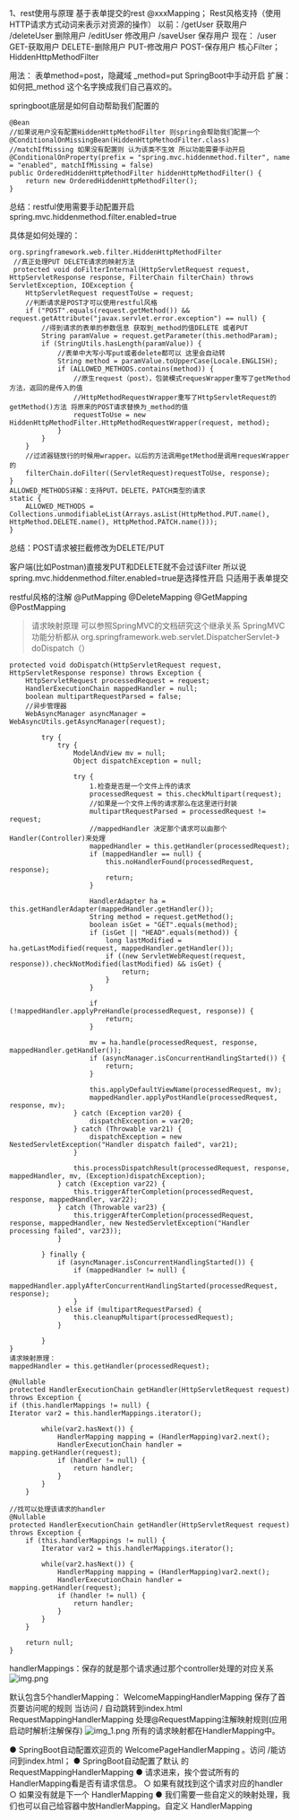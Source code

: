 1、rest使用与原理  基于表单提交的rest
@xxxMapping；
Rest风格支持（使用HTTP请求方式动词来表示对资源的操作）
以前：/getUser   获取用户     /deleteUser 删除用户    /editUser  修改用户       /saveUser 保存用户
现在： /user    GET-获取用户   DELETE-删除用户   PUT-修改用户   POST-保存用户
核心Filter；HiddenHttpMethodFilter

用法： 表单method=post，隐藏域 _method=put
SpringBoot中手动开启
扩展：如何把_method 这个名字换成我们自己喜欢的。

springboot底层是如何自动帮助我们配置的

    @Bean
    //如果说用户没有配置HiddenHttpMethodFilter 则spring会帮助我们配置一个
	@ConditionalOnMissingBean(HiddenHttpMethodFilter.class)
    //matchIfMissing 如果没有配置则 认为该类不生效 所以功能需要手动开启
	@ConditionalOnProperty(prefix = "spring.mvc.hiddenmethod.filter", name = "enabled", matchIfMissing = false)
	public OrderedHiddenHttpMethodFilter hiddenHttpMethodFilter() {
		return new OrderedHiddenHttpMethodFilter();
	}

总结：restful使用需要手动配置开启
spring.mvc.hiddenmethod.filter.enabled=true


具体是如何处理的：
      
    org.springframework.web.filter.HiddenHttpMethodFilter
     //真正处理PUT DELETE请求的映射方法
     protected void doFilterInternal(HttpServletRequest request, HttpServletResponse response, FilterChain filterChain) throws ServletException, IOException {
        HttpServletRequest requestToUse = request;
        //判断请求是POST才可以使用restful风格 
        if ("POST".equals(request.getMethod()) && request.getAttribute("javax.servlet.error.exception") == null) {
            //得到请求的表单的参数信息 获取到_method的值DELETE 或者PUT
            String paramValue = request.getParameter(this.methodParam);
            if (StringUtils.hasLength(paramValue)) {
                //表单中大写小写put或者delete都可以 这里会自动转
                String method = paramValue.toUpperCase(Locale.ENGLISH);
                if (ALLOWED_METHODS.contains(method)) {
                    //原生request（post），包装模式requesWrapper重写了getMethod方法，返回的是传入的值  
                    //HttpMethodRequestWrapper重写了HttpServletRequest的getMethod()方法 将原来的POST请求替换为_method的值
                    requestToUse = new HiddenHttpMethodFilter.HttpMethodRequestWrapper(request, method);
                }
            }
        }
        //过滤器链放行的时候用wrapper。以后的方法调用getMethod是调用requesWrapper的
        filterChain.doFilter((ServletRequest)requestToUse, response);
    }
    ALLOWED_METHODS详解：支持PUT，DELETE，PATCH类型的请求
    static {
        ALLOWED_METHODS = Collections.unmodifiableList(Arrays.asList(HttpMethod.PUT.name(), HttpMethod.DELETE.name(), HttpMethod.PATCH.name()));
    }
总结：POST请求被拦截修改为DELETE/PUT

客户端(比如Postman)直接发PUT和DELETE就不会过该Filter
所以说 spring.mvc.hiddenmethod.filter.enabled=true是选择性开启 只适用于表单提交

restful风格的注解 @PutMapping @DeleteMapping @GetMapping @PostMapping

>请求映射原理 可以参照SpringMVC的文档研究这个继承关系
SpringMVC功能分析都从 org.springframework.web.servlet.DispatcherServlet-》doDispatch（）

    protected void doDispatch(HttpServletRequest request, HttpServletResponse response) throws Exception {
        HttpServletRequest processedRequest = request;
        HandlerExecutionChain mappedHandler = null;
        boolean multipartRequestParsed = false;
        //异步管理器
        WebAsyncManager asyncManager = WebAsyncUtils.getAsyncManager(request);
    
            try {
                try {
                    ModelAndView mv = null;
                    Object dispatchException = null;
    
                    try {
                        1.检查是否是一个文件上传的请求
                        processedRequest = this.checkMultipart(request);
                        //如果是一个文件上传的请求那么在这里进行封装
                        multipartRequestParsed = processedRequest != request;
                        //mappedHandler 决定那个请求可以由那个Handler(Controller)来处理
                        mappedHandler = this.getHandler(processedRequest);
                        if (mappedHandler == null) {
                            this.noHandlerFound(processedRequest, response);
                            return;
                        }
    
                        HandlerAdapter ha = this.getHandlerAdapter(mappedHandler.getHandler());
                        String method = request.getMethod();
                        boolean isGet = "GET".equals(method);
                        if (isGet || "HEAD".equals(method)) {
                            long lastModified = ha.getLastModified(request, mappedHandler.getHandler());
                            if ((new ServletWebRequest(request, response)).checkNotModified(lastModified) && isGet) {
                                return;
                            }
                        }
    
                        if (!mappedHandler.applyPreHandle(processedRequest, response)) {
                            return;
                        }
    
                        mv = ha.handle(processedRequest, response, mappedHandler.getHandler());
                        if (asyncManager.isConcurrentHandlingStarted()) {
                            return;
                        }
    
                        this.applyDefaultViewName(processedRequest, mv);
                        mappedHandler.applyPostHandle(processedRequest, response, mv);
                    } catch (Exception var20) {
                        dispatchException = var20;
                    } catch (Throwable var21) {
                        dispatchException = new NestedServletException("Handler dispatch failed", var21);
                    }
    
                    this.processDispatchResult(processedRequest, response, mappedHandler, mv, (Exception)dispatchException);
                } catch (Exception var22) {
                    this.triggerAfterCompletion(processedRequest, response, mappedHandler, var22);
                } catch (Throwable var23) {
                    this.triggerAfterCompletion(processedRequest, response, mappedHandler, new NestedServletException("Handler processing failed", var23));
                }
    
            } finally {
                if (asyncManager.isConcurrentHandlingStarted()) {
                    if (mappedHandler != null) {
                        mappedHandler.applyAfterConcurrentHandlingStarted(processedRequest, response);
                    }
                } else if (multipartRequestParsed) {
                    this.cleanupMultipart(processedRequest);
                }
    
            }
    }
    请求映射原理：
    mappedHandler = this.getHandler(processedRequest);

    @Nullable
    protected HandlerExecutionChain getHandler(HttpServletRequest request) throws Exception {
    if (this.handlerMappings != null) {
    Iterator var2 = this.handlerMappings.iterator();

            while(var2.hasNext()) {
                HandlerMapping mapping = (HandlerMapping)var2.next();
                HandlerExecutionChain handler = mapping.getHandler(request);
                if (handler != null) {
                    return handler;
                }
            }
        }

    //找可以处理该请求的handler
    @Nullable
    protected HandlerExecutionChain getHandler(HttpServletRequest request) throws Exception {
        if (this.handlerMappings != null) {
            Iterator var2 = this.handlerMappings.iterator();

            while(var2.hasNext()) {
                HandlerMapping mapping = (HandlerMapping)var2.next();
                HandlerExecutionChain handler = mapping.getHandler(request);
                if (handler != null) {
                    return handler;
                }
            }
        }

        return null;
    }


handlerMappings：保存的就是那个请求通过那个controller处理的对应关系
![img.png](img.png)

默认包含5个handlerMapping：
WelcomeMappingHandlerMapping 保存了首页要访问呢的规则 当访问 / 自动跳转到index.html
RequestMappingHandlerMapping 处理@RequestMapping注解映射规则(应用启动时解析注解保存)
![img_1.png](img_1.png)
所有的请求映射都在HandlerMapping中。

● SpringBoot自动配置欢迎页的 WelcomePageHandlerMapping 。访问 /能访问到index.html；
● SpringBoot自动配置了默认 的 RequestMappingHandlerMapping
● 请求进来，挨个尝试所有的HandlerMapping看是否有请求信息。
    ○ 如果有就找到这个请求对应的handler
    ○ 如果没有就是下一个 HandlerMapping
● 我们需要一些自定义的映射处理，我们也可以自己给容器中放HandlerMapping。自定义 HandlerMapping

